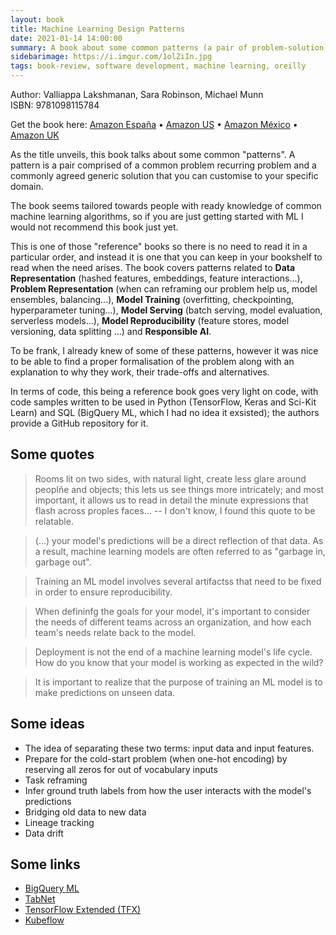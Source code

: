 ```yaml
---
layout: book
title: Machine Learning Design Patterns
date: 2021-01-14 14:00:00
summary: A book about some common patterns (a pair of problem-solution) that arise when training and deploying machine learning models. 
sidebarimage: https://i.imgur.com/1olZiIn.jpg
tags: book-review, software development, machine learning, oreilly
---  
```


Author: Valliappa Lakshmanan, Sara Robinson, Michael Munn  
ISBN: 9781098115784

Get the book here: <a target="_blank" href="https://www.amazon.es/gp/product/1098115783/ref=as_li_qf_asin_il_tl?ie=UTF8&tag=csharp09-21&creative=24630&linkCode=as2&creativeASIN=1098115783&linkId=42b8cc87f60bed7f12ae29726475ce9d">Amazon España</a> &bull; <a target="_blank" href="https://www.amazon.com/gp/product/1098115783/ref=as_li_qf_asin_il_tl?ie=UTF8&tag=csharp0ac-20&creative=9325&linkCode=as2&creativeASIN=1098115783&linkId=2dfe90f3be1555b385bffcff45c16cba">Amazon US</a> &bull; <a target="_blank" href="https://www.amazon.com.mx/gp/product/1098115783/ref=as_li_qf_asin_il_tl?ie=UTF8&tag=csharp0c-20&creative=9325&linkCode=as2&creativeASIN=1098115783&linkId=9fefb5be3e6efef020c0a4abf4e9a0ac">Amazon México</a> &bull; <a target="_blank" href="https://www.amazon.co.uk/gp/product/1098115783/ref=as_li_qf_asin_il_tl?ie=UTF8&tag=csharp07-21&creative=6738&linkCode=as2&creativeASIN=1098115783&linkId=2cc3e4063d9c3d682e8b8fb69b5b696a">Amazon UK</a>

As the title unveils, this book talks about some common "patterns". A pattern is a pair comprised of a common problem recurring problem and a commonly agreed generic solution that you can customise to your specific domain. 

The book seems tailored towards people with ready knowledge of common machine learning algorithms, so if you are just getting started with ML I would not recommend this book just yet. 

This is one of those "reference" books so there is no need to read it in a particular order, and instead it is one that you can keep in your bookshelf to read when the need arises. The book covers patterns related to **Data Representation** (hashed features, embeddings, feature interactions...), **Problem Representation** (when can reframing our problem help us, model ensembles, balancing...), **Model Training** (overfitting, checkpointing, hyperparameter tuning...), **Model Serving** (batch serving, model evaluation, serverless models...), **Model Reproducibility** (feature stores, model versioning, data splitting ...) and **Responsible AI**.

To be frank, I already knew of some of these patterns, however it was nice to be able to find a proper formalisation of the problem along with an explanation to why they work, their trade-offs and alternatives.

In terms of code, this being a reference book goes very light on code, with code samples written to be used in Python (TensorFlow, Keras and Sci-Kit Learn) and SQL (BigQuery ML, which I had no idea it exsisted); the authors provide a GitHub repository for it.

## Some quotes

 > Rooms lit on two sides, with natural light, create less glare around peoplñe and objects; this lets us see things more intricately; and most important, it allows us to read in detail the minute expressions that flash across proples faces... -- I don't know, I found this quote to be relatable.

 > (...) your model's predictions will be a direct reflection of that data. As a result, machine learning models are often referred to as "garbage in, garbage out".

 > Training an ML model involves several artifactss that need to be fixed in order to ensure reproducibility.

 > When defininfg the goals for your model, it's important to consider the needs of different teams across an organization, and how each team's needs relate back to the model.

 > Deployment is not the end of a machine learning model's life cycle. How do you know that your model is working as expected in the wild?

 > It is important to realize that the purpose of training an ML model is to make predictions on unseen data.

## Some ideas

 - The idea of separating these two terms: input data and input features.
 - Prepare for the cold-start problem (when one-hot encoding) by reserving all zeros for out of vocabulary inputs
 - Task reframing
 - Infer ground truth labels from how the user interacts with the model's predictions
 - Bridging old data to new data
 - Lineage tracking
 - Data drift

## Some links

 - <a href="https://cloud.google.com/bigquery-ml/docs/introduction" target="_blank">BigQuery ML</a>
 - <a href="https://cloud.google.com/bigquery-ml/docs/introduction" target="_blank">TabNet</a>
 - <a href="https://www.tensorflow.org/tfx" target="_blank">TensorFlow Extended (TFX)</a>
 - <a href="https://www.kubeflow.org/" target="_blank">Kubeflow</a>
 